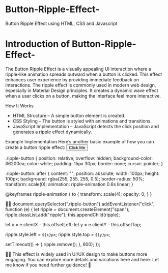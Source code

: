 # Button-Ripple-Effect-
Button Ripple Effect using HTML, CSS and Javascript

# Introduction of Button-Ripple-Effect-
The Button Ripple Effect is a visually appealing UI interaction where a ripple-like animation spreads outward when a button is clicked. This effect enhances user experience by providing immediate feedback on interactions.
The ripple effect is commonly used in modern web design, especially in Material Design principles. It creates a dynamic wave effect when a user clicks on a button, making the interface feel more interactive.

How It Works
- HTML Structure – A simple button element is created.
- CSS Styling – The button is styled with animations and transitions.
- JavaScript Implementation – JavaScript detects the click position and generates a ripple effect dynamically.

Example Implementation
Here’s another basic example of how you can create a button ripple effect:
<button class="ripple-button">Click Me</button>


.ripple-button {
  position: relative;
  overflow: hidden;
  background-color: #6200ea;
  color: white;
  padding: 15px 30px;
  border: none;
  cursor: pointer;
}

.ripple-button::after {
  content: "";
  position: absolute;
  width: 100px;
  height: 100px;
  background: rgba(255, 255, 255, 0.5);
  border-radius: 50%;
  transform: scale(0);
  animation: ripple-animation 0.6s linear;
}

@keyframes ripple-animation {
  to {
    transform: scale(4);
    opacity: 0;
  }
}


document.querySelector(".ripple-button").addEventListener("click", function (e) {
  let ripple = document.createElement("span");
  ripple.classList.add("ripple");
  this.appendChild(ripple);

  let x = e.clientX - this.offsetLeft;
  let y = e.clientY - this.offsetTop;

  ripple.style.left = `${x}px`;
  ripple.style.top = `${y}px`;

  setTimeout(() => {
    ripple.remove();
  }, 600);
});


This effect is widely used in UI/UX design to make buttons more engaging. You can explore more details and variations here and here. Let me know if you need further guidance! 🚀
